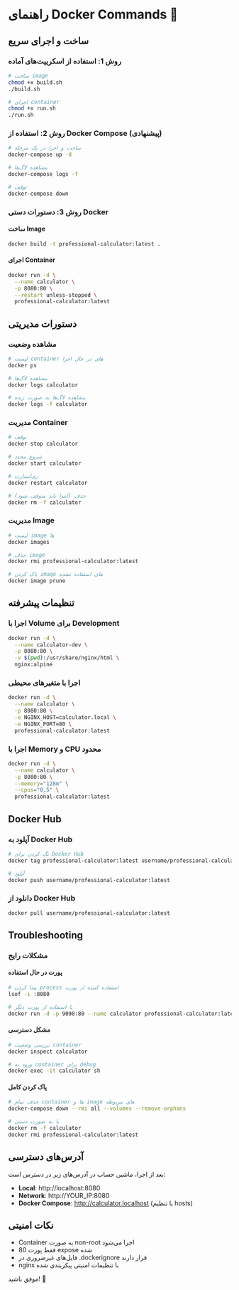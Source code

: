 # راهنمای Docker Commands 🐳

## ساخت و اجرای سریع

### روش 1: استفاده از اسکریپت‌های آماده
```bash
# ساخت image
chmod +x build.sh
./build.sh

# اجرای container
chmod +x run.sh
./run.sh
```

### روش 2: استفاده از Docker Compose (پیشنهادی)
```bash
# ساخت و اجرا در یک مرحله
docker-compose up -d

# مشاهده لاگ‌ها
docker-compose logs -f

# توقف
docker-compose down
```

### روش 3: دستورات دستی Docker

#### ساخت Image
```bash
docker build -t professional-calculator:latest .
```

#### اجرای Container
```bash
docker run -d \
  --name calculator \
  -p 8080:80 \
  --restart unless-stopped \
  professional-calculator:latest
```

## دستورات مدیریتی

### مشاهده وضعیت
```bash
# لیست container های در حال اجرا
docker ps

# مشاهده لاگ‌ها
docker logs calculator

# مشاهده لاگ‌ها به صورت زنده
docker logs -f calculator
```

### مدیریت Container
```bash
# توقف
docker stop calculator

# شروع مجدد
docker start calculator

# ری‌استارت
docker restart calculator

# حذف (ابتدا باید متوقف شود)
docker rm -f calculator
```

### مدیریت Image
```bash
# لیست image ها
docker images

# حذف image
docker rmi professional-calculator:latest

# پاک کردن image های استفاده نشده
docker image prune
```

## تنظیمات پیشرفته

### اجرا با Volume برای Development
```bash
docker run -d \
  --name calculator-dev \
  -p 8080:80 \
  -v $(pwd):/usr/share/nginx/html \
  nginx:alpine
```

### اجرا با متغیرهای محیطی
```bash
docker run -d \
  --name calculator \
  -p 8080:80 \
  -e NGINX_HOST=calculator.local \
  -e NGINX_PORT=80 \
  professional-calculator:latest
```

### اجرا با Memory و CPU محدود
```bash
docker run -d \
  --name calculator \
  -p 8080:80 \
  --memory="128m" \
  --cpus="0.5" \
  professional-calculator:latest
```

## Docker Hub

### آپلود به Docker Hub
```bash
# تگ کردن برای Docker Hub
docker tag professional-calculator:latest username/professional-calculator:latest

# آپلود
docker push username/professional-calculator:latest
```

### دانلود از Docker Hub
```bash
docker pull username/professional-calculator:latest
```

## Troubleshooting

### مشکلات رایج

#### پورت در حال استفاده
```bash
# پیدا کردن process استفاده کننده از پورت
lsof -i :8080

# یا استفاده از پورت دیگر
docker run -d -p 9090:80 --name calculator professional-calculator:latest
```

#### مشکل دسترسی
```bash
# بررسی وضعیت container
docker inspect calculator

# ورود به container برای debug
docker exec -it calculator sh
```

#### پاک کردن کامل
```bash
# حذف تمام container ها و image های مربوطه
docker-compose down --rmi all --volumes --remove-orphans

# یا به صورت دستی
docker rm -f calculator
docker rmi professional-calculator:latest
```

## آدرس‌های دسترسی

بعد از اجرا، ماشین حساب در آدرس‌های زیر در دسترس است:

- **Local**: http://localhost:8080
- **Network**: http://YOUR_IP:8080
- **Docker Compose**: http://calculator.localhost (با تنظیم hosts)

## نکات امنیتی

- Container به صورت non-root اجرا می‌شود
- فقط پورت 80 expose شده
- فایل‌های غیرضروری در .dockerignore قرار دارند
- nginx با تنظیمات امنیتی پیکربندی شده

موفق باشید! 🎉